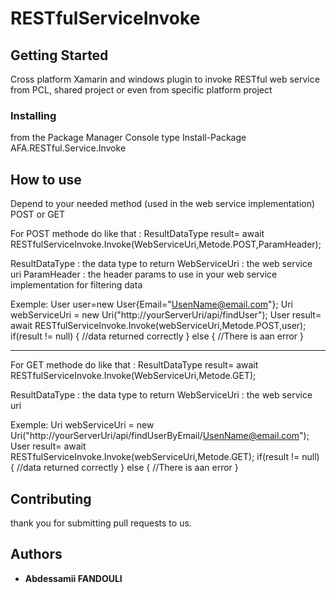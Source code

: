 # RESTfulServiceInvoke






## Getting Started

Cross platform Xamarin and windows plugin to invoke RESTful web service from PCL, shared project or even from specific platform project


### Installing

from the Package Manager Console type Install-Package AFA.RESTful.Service.Invoke

## How to use

Depend to your needed method (used in the web service implementation) POST or GET

For POST methode do like that :
ResultDataType result= await RESTfulServiceInvoke.Invoke<ResultDataType>(WebServiceUri,Metode.POST,ParamHeader);

ResultDataType : the data type to return
WebServiceUri : the web service uri 
ParamHeader : the header params to use in your web service implementation for filtering data

Exemple:
User user=new User{Email="UsenName@email.com"};
Uri webServiceUri = new Uri("http://yourServerUri/api/findUser");
User result= await RESTfulServiceInvoke.Invoke<User>(webServiceUri,Metode.POST,user);
if(result != null)
{
	//data returned correctly
}
else
{
	//There is aan error
}


------------------------------------------------------

For GET methode do like that :
ResultDataType result= await RESTfulServiceInvoke.Invoke<ResultDataType>(WebServiceUri,Metode.GET);

ResultDataType : the data type to return
WebServiceUri : the web service uri 

Exemple:
Uri webServiceUri = new Uri("http://yourServerUri/api/findUserByEmail/UsenName@email.com");
User result= await RESTfulServiceInvoke.Invoke<User>(webServiceUri,Metode.GET);
if(result != null)
{
	//data returned correctly
}
else
{
	//There is aan error
}




## Contributing

thank you for submitting pull requests to us.


## Authors

* **Abdessamii FANDOULI** 